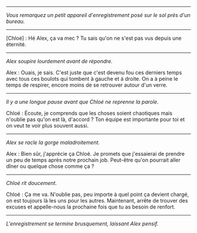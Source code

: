 
---  
*Vous remarquez un petit appareil d'enregistrement posé sur le sol près d'un bureau.*  

---

[Chloé] : Hé Alex, ça va mec ? Tu sais qu'on ne s'est pas vus depuis une éternité.

---

_Alex soupire lourdement avant de répondre._

Alex : Ouais, je sais. C'est juste que c'est devenu fou ces derniers temps avec tous ces boulots qui tombent à gauche et à droite. On a à peine le temps de respirer, encore moins de se retrouver autour d'un verre.

---

_Il y a une longue pause avant que Chloé ne reprenne la parole._

Chloé : Écoute, je comprends que les choses soient chaotiques mais n'oublie pas qu'on est là, d'accord ? Ton équipe est importante pour toi et on veut te voir plus souvent aussi.

---

_Alex se racle la gorge maladroitement._

Alex : Bien sûr, j'apprécie ça Chloé. Je promets que j'essaierai de prendre un peu de temps après notre prochain job. Peut-être qu'on pourrait aller dîner ou quelque chose comme ça ?

---

_Chloé rit doucement._

Chloé : Ça me va. N'oublie pas, peu importe à quel point ça devient chargé, on est toujours là les uns pour les autres. Maintenant, arrête de trouver des excuses et appelle-nous la prochaine fois que tu as besoin de renfort.

---

_L'enregistrement se termine brusquement, laissant Alex pensif._
